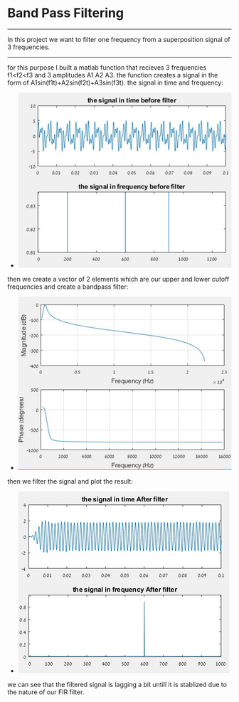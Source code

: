 
# Band Pass Filtering #
----
In this project we want to filter one frequency from a superposition signal of 3 frequencies.

----

for this purpose I built a matlab function that recieves 3 frequencies f1<f2<f3 and 3 amplitudes A1 A2 A3.
the function creates a signal in the form of A1sin(f1t)+A2sin(f2t)+A3sin(f3t).
the signal in time and frequency:

* ![picture alt](https://github.com/amitsason/Digital-Signal-Processing-DSP-/blob/master/Band%20Pass%20Filter/images/original%20signal%20t%26f.JPG)

then we create a vector of 2 elements which are our upper and lower cutoff frequencies and create a bandpass filter:

* ![picture alt](https://github.com/amitsason/Digital-Signal-Processing-DSP-/blob/master/Band%20Pass%20Filter/images/band%20pass%20filter.JPG)

then we filter the signal and plot the result:

* ![picture alt](https://github.com/amitsason/Digital-Signal-Processing-DSP-/blob/master/Band%20Pass%20Filter/images/filtered%20signal.JPG)

we can see that the filtered signal is lagging a bit untill it is stablized due to the nature of our FIR filter.





